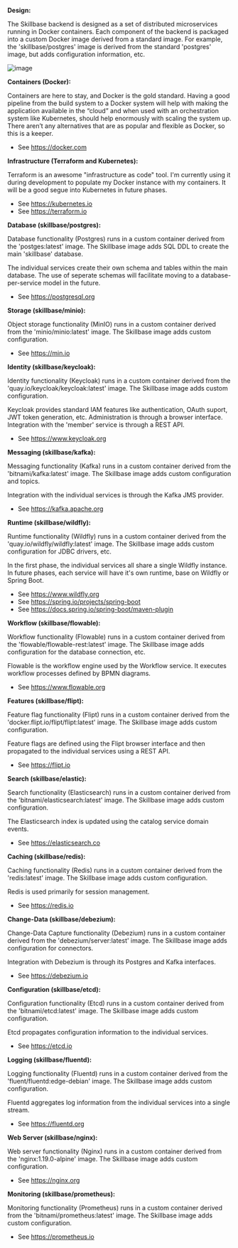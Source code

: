 **Design:**

The Skillbase backend is designed as a set of distributed microservices running in Docker containers. Each component of the backend is packaged into a custom Docker image derived from a standard image. For example, the 'skillbase/postgres' image is derived from the standard 'postgres' image, but adds configuration information, etc.

![image](https://github.com/stephenbuck/skillbase/assets/1750488/857efe62-18e9-4426-b38f-1d339c8b4a8c)

**Containers (Docker):**

Containers are here to stay, and Docker is the gold standard. Having a good pipeline from the build system to a Docker system will help with making the application available in the “cloud” and when used with an orchestration system like Kubernetes, should help enormously with scaling the system up. There aren’t any alternatives that are as popular and flexible as Docker, so this is a keeper.

* See https://docker.com

**Infrastructure (Terraform and Kubernetes):**

Terraform is an awesome "infrastructure as code" tool. I'm currently using it during development to populate my Docker instance with my containers. It will be a good segue into Kubernetes in future phases.

* See https://kubernetes.io
* See https://terraform.io

**Database (skillbase/postgres):**

Database functionality (Postgres) runs in a custom container derived from the 'postges:latest' image. The Skillbase image adds SQL DDL to create the main 'skillbase' database.

The individual services create their own schema and tables within the main database.
The use of seperate schemas will facilitate moving to a database-per-service model
in the future.

* See https://postgresql.org

**Storage (skillbase/minio):**

Object storage functionality (MinIO) runs in a custom container derived from the 'minio/minio:latest' image. The Skillbase image adds custom configuration.

* See https://min.io

**Identity (skillbase/keycloak):**

Identity functionality (Keycloak) runs in a custom container derived from the
'quay.io/keycloak/keycloak:latest' image. The Skillbase image adds custom configuration.

Keycloak provides standard IAM features like authentication, OAuth suport, JWT token
generation, etc. Administration is through a browser interface. Integration with
the 'member' service is through a REST API.

* See https://www.keycloak.org

**Messaging (skillbase/kafka):**

Messaging functionality (Kafka) runs in a custom container derived from the 'bitnami/kafka:latest' image. The Skillbase image adds custom configuration and topics.

Integration with the individual services is through the Kafka JMS provider.

* See https://kafka.apache.org

**Runtime (skillbase/wildfly):**

Runtime functionality (Wildfly) runs in a custom container derived from the
'quay.io/wildfly/wildfly:latest' image. The Skillbase image adds custom configuration
for JDBC drivers, etc.

In the first phase, the individual services all share a single Wildfly instance.
In future phases, each service will have it's own runtime, base on Wildfly or
Spring Boot.

* See https://www.wildfly.org
* See https://spring.io/projects/spring-boot
* See https://docs.spring.io/spring-boot/maven-plugin

**Workflow (skillbase/flowable):**

Workflow functionality (Flowable) runs in a custom container derived from the
'flowable/flowable-rest:latest' image. The Skillbase image adds configuration
for the database connection, etc.

Flowable is the workflow engine used by the Workflow service. It executes workflow
processes defined by BPMN diagrams.

* See https://www.flowable.org

**Features (skillbase/flipt):**

Feature flag functionality (Flipt) runs in a custom container derived from the
'docker.flipt.io/flipt/flipt:latest' image. The Skillbase image adds custom
configuration.

Feature flags are defined using the Flipt browser interface and then
propagated to the individual services using a REST API.

* See https://flipt.io

**Search (skillbase/elastic):**

Search functionality (Elasticsearch) runs in a custom container derived from the
'bitnami/elasticsearch:latest' image. The Skillbase image adds custom
configuration.

The Elasticsearch index is updated using the catalog service domain events.

* See https://elasticsearch.co

**Caching (skillbase/redis):**

Caching functionality (Redis) runs in a custom container derived from the 'redis:latest'
image. The Skillbase image adds custom configuration.

Redis is used primarily for session management.

* See https://redis.io

**Change-Data (skillbase/debezium):**

Change-Data Capture functionality (Debezium) runs in a custom container derived from the 'debezium/server:latest' image. The Skillbase image adds configuration for connectors.

Integration with Debezium is through its Postgres and Kafka interfaces.

* See https://debezium.io

**Configuration (skillbase/etcd):**

Configuration functionality (Etcd) runs in a custom container derived from the 'bitnami/etcd:latest' image. The Skillbase image adds custom configuration.

Etcd propagates configuration information to the individual services.

* See https://etcd.io

**Logging (skillbase/fluentd):**

Logging functionality (Fluentd) runs in a custom container derived from the 'fluent/fluentd:edge-debian' image. The Skillbase image adds custom configuration.

Fluentd aggregates log information from the individual services into a single stream.

* See https://fluentd.org

**Web Server (skillbase/nginx):**

Web server functionality (Nginx) runs in a custom container derived from the 'nginx:1.19.0-alpine' image. The Skillbase image adds custom configuration.

* See https://nginx.org

**Monitoring (skillbase/prometheus):**

Monitoring functionality (Prometheus) runs in a custom container derived from the 'bitnami/prometheus:latest' image. The Skillbase image adds custom configuration.

* See https://prometheus.io
